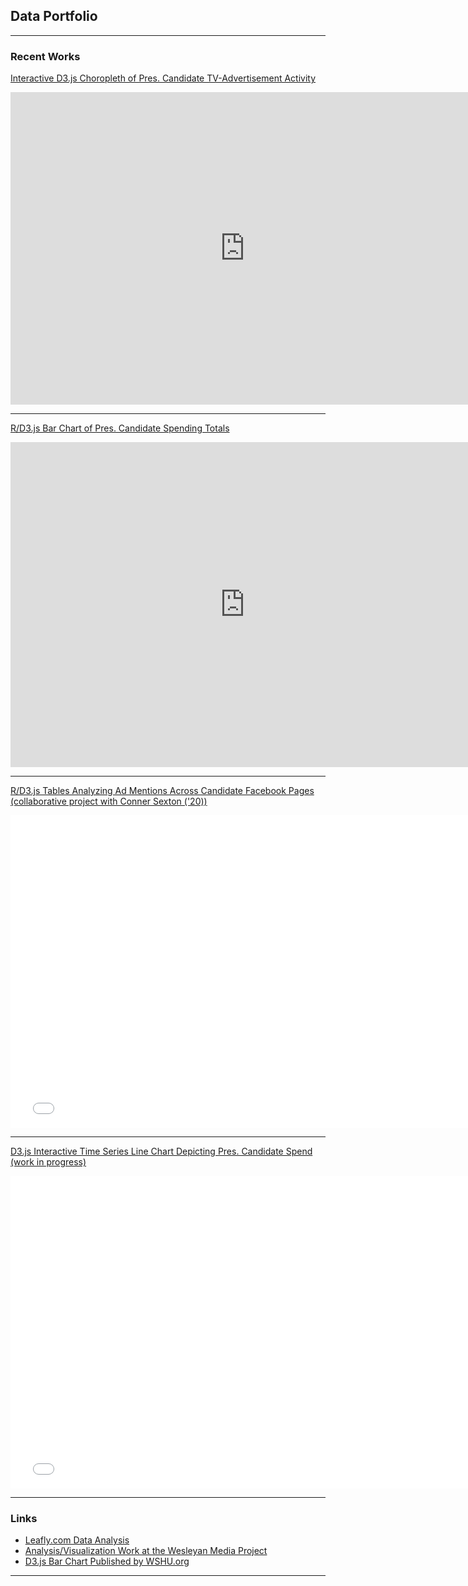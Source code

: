 ## Data Portfolio

---

### Recent Works

[Interactive D3.js Choropleth of Pres. Candidate TV-Advertisement Activity](https://mediaproject.wesleyan.edu/releases-081220/)
<iframe src="https://wesmedia.wesleyan.edu/Images/2020_advantage_map/choropleth.html" height="500" width="750" scrolling="no" style="border:none;">
</iframe>

---
[R/D3.js Bar Chart of Pres. Candidate Spending Totals](https://mediaproject.wesleyan.edu/releases-112019/)
<iframe src="https://wesmedia.wesleyan.edu/Images/2019_DataViz/Spending_Interactive5.html" height="520" width="750" scrolling="no" style="border:none;">
</iframe>

---
[R/D3.js Tables Analyzing Ad Mentions Across Candidate Facebook Pages (collaborative project with Conner Sexton ('20))](https://mediaproject.wesleyan.edu/releases-070220/)
<iframe src="images/Table3_link3.html" height="500" width="760" scrolling="no" style="border:none;">
</iframe>

---
[D3.js Interactive Time Series Line Chart Depicting Pres. Candidate Spend (work in progress)](images/Testing_lines1.html)
<iframe src="images/Testing_lines1.html" height="500" width="760" scrolling="no" style="border:none;">
</iframe>

---
### Links

- [Leafly.com Data Analysis](images/Leafly.pdf)
- [Analysis/Visualization Work at the Wesleyan Media Project](https://mediaproject.wesleyan.edu/?s=Kevin+McMorrow)
- [D3.js Bar Chart Published by WSHU.org](https://www.wshu.org/post/who-s-winning-2020-race-so-far-digital-media-companies#stream/1)

---

